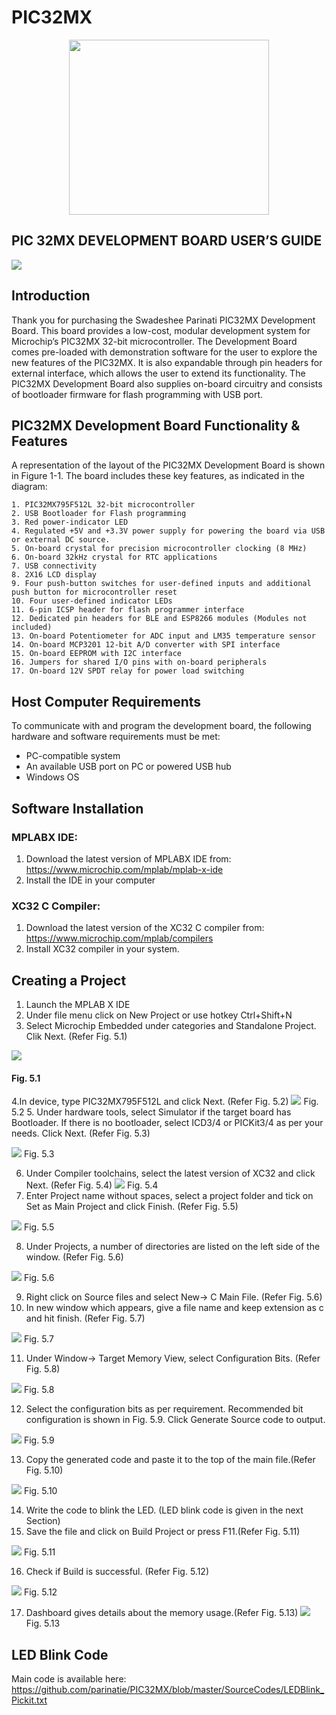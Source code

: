 # PIC32MX
<p align="center">
<img src="https://github.com/parinatie/PIC32MX/blob/master/images/logo.png" width="320" height="280">
</p>

## PIC 32MX DEVELOPMENT BOARD USER’S GUIDE

![](https://github.com/parinatie/PIC32MX/blob/master/images/PIC32MX1.png)

## Introduction
Thank you for purchasing the Swadeshee Parinati PIC32MX Development Board. This board provides a low-cost, modular development system for Microchip’s PIC32MX 32-bit microcontroller. The Development Board comes pre-loaded with demonstration software for the user to explore the new features of the PIC32MX. It is also expandable through pin headers for external interface, which allows the user to extend its functionality. The PIC32MX Development Board also supplies on-board circuitry and consists of bootloader firmware for flash programming with USB port.

## PIC32MX Development Board Functionality & Features
A representation of the layout of the PIC32MX Development Board is shown in Figure 1-1. The board includes these key features, as indicated in the diagram:

    1. PIC32MX795F512L 32-bit microcontroller
    2. USB Bootloader for Flash programming
    3. Red power-indicator LED
    4. Regulated +5V and +3.3V power supply for powering the board via USB or external DC source.
    5. On-board crystal for precision microcontroller clocking (8 MHz)
    6. On-board 32kHz crystal for RTC applications
    7. USB connectivity
    8. 2X16 LCD display
    9. Four push-button switches for user-defined inputs and additional push button for microcontroller reset
    10. Four user-defined indicator LEDs
    11. 6-pin ICSP header for flash programmer interface
    12. Dedicated pin headers for BLE and ESP8266 modules (Modules not included)
    13. On-board Potentiometer for ADC input and LM35 temperature sensor
    14. On-board MCP3201 12-bit A/D converter with SPI interface
    15. On-board EEPROM with I2C interface
    16. Jumpers for shared I/O pins with on-board peripherals 
    17. On-board 12V SPDT relay for power load switching

## Host Computer Requirements
To communicate with and program the development board, the following hardware and software requirements must be met:
* PC-compatible system
* An available USB port on PC or powered USB hub
* Windows OS

## Software Installation
### MPLABX IDE: 
1. Download the latest version of MPLABX IDE from: https://www.microchip.com/mplab/mplab-x-ide
2. Install the IDE in your computer
### XC32 C Compiler:
1. Download the latest version of the XC32 C compiler from: https://www.microchip.com/mplab/compilers
2. Install XC32 compiler in your system.

## Creating a Project
1. Launch the MPLAB X IDE
2. Under file menu click on New Project or use hotkey Ctrl+Shift+N 
3. Select Microchip Embedded under categories and Standalone Project. Clik Next. (Refer Fig. 5.1)

![](https://github.com/parinatie/PIC32MX/blob/master/images/Fig51.png)
#### Fig. 5.1

4.In device, type PIC32MX795F512L and click Next. (Refer Fig. 5.2)
![](https://github.com/parinatie/PIC32MX/blob/master/images/Fig52.png)
Fig. 5.2
5. Under hardware tools, select Simulator if the target board has Bootloader. If there is no bootloader, select ICD3/4 or PICKit3/4 as per your needs. Click Next. (Refer Fig. 5.3)

![](https://github.com/parinatie/PIC32MX/blob/master/images/Fig53.png)
Fig. 5.3

6. Under Compiler toolchains, select the latest version of XC32 and click Next. (Refer Fig. 5.4)
![](https://github.com/parinatie/PIC32MX/blob/master/images/Fig54.png)
Fig. 5.4
7. Enter Project name without spaces, select a project folder and tick on Set as Main Project and click Finish. (Refer Fig. 5.5)

![](https://github.com/parinatie/PIC32MX/blob/master/images/Fig55.png)
Fig. 5.5

8. Under Projects, a number of directories are listed on the left side of the window. (Refer Fig. 5.6)

![](https://github.com/parinatie/PIC32MX/blob/master/images/Fig56.png)
Fig. 5.6

9. Right click on Source files and select New-> C Main File. (Refer Fig. 5.6)
10. In new window which appears, give a file name and keep extension as c and hit finish. (Refer Fig. 5.7)

![](https://github.com/parinatie/PIC32MX/blob/master/images/Fig57.png)
Fig. 5.7

11. Under Window-> Target Memory View, select Configuration Bits. (Refer Fig. 5.8)

![](https://github.com/parinatie/PIC32MX/blob/master/images/Fig58.png)
Fig. 5.8

12. Select the configuration bits as per requirement. Recommended bit configuration is shown in Fig. 5.9. Click Generate Source code to output.

![](https://github.com/parinatie/PIC32MX/blob/master/images/Fig59.png)
Fig. 5.9

13. Copy the generated code and paste it to the top of the main file.(Refer Fig. 5.10)

![](https://github.com/parinatie/PIC32MX/blob/master/images/Fig510.png)
Fig. 5.10

14. Write the code to blink the LED. (LED blink code is given in the next Section)
15. Save the file and click on Build Project or press F11.(Refer Fig. 5.11)

![](https://github.com/parinatie/PIC32MX/blob/master/images/Fig511.png)
Fig. 5.11

16. Check if Build is successful. (Refer Fig. 5.12)

![](https://github.com/parinatie/PIC32MX/blob/master/images/Fig512.png)
Fig. 5.12

17. Dashboard gives details about the memory usage.(Refer Fig. 5.13)
![](https://github.com/parinatie/PIC32MX/blob/master/images/Fig513.png)
Fig. 5.13

## LED Blink Code

Main code is available here: https://github.com/parinatie/PIC32MX/blob/master/SourceCodes/LEDBlink_Pickit.txt
